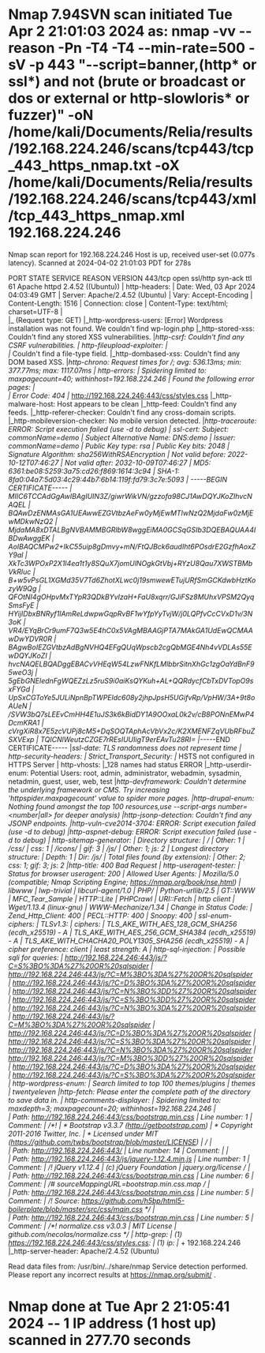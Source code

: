 # Nmap 7.94SVN scan initiated Tue Apr  2 21:01:03 2024 as: nmap -vv --reason -Pn -T4 -T4 --min-rate=500 -sV -p 443 "--script=banner,(http* or ssl*) and not (brute or broadcast or dos or external or http-slowloris* or fuzzer)" -oN /home/kali/Documents/Relia/results/192.168.224.246/scans/tcp443/tcp_443_https_nmap.txt -oX /home/kali/Documents/Relia/results/192.168.224.246/scans/tcp443/xml/tcp_443_https_nmap.xml 192.168.224.246
Nmap scan report for 192.168.224.246
Host is up, received user-set (0.077s latency).
Scanned at 2024-04-02 21:01:03 PDT for 278s

PORT    STATE SERVICE  REASON         VERSION
443/tcp open  ssl/http syn-ack ttl 61 Apache httpd 2.4.52 ((Ubuntu))
| http-headers: 
|   Date: Wed, 03 Apr 2024 04:03:49 GMT
|   Server: Apache/2.4.52 (Ubuntu)
|   Vary: Accept-Encoding
|   Content-Length: 1516
|   Connection: close
|   Content-Type: text/html; charset=UTF-8
|   
|_  (Request type: GET)
|_http-wordpress-users: [Error] Wordpress installation was not found. We couldn't find wp-login.php
|_http-stored-xss: Couldn't find any stored XSS vulnerabilities.
|_http-csrf: Couldn't find any CSRF vulnerabilities.
| http-fileupload-exploiter: 
|   
|_    Couldn't find a file-type field.
|_http-dombased-xss: Couldn't find any DOM based XSS.
|_http-chrono: Request times for /; avg: 536.13ms; min: 377.77ms; max: 1117.07ms
| http-errors: 
| Spidering limited to: maxpagecount=40; withinhost=192.168.224.246
|   Found the following error pages: 
|   
|   Error Code: 404
|_  	http://192.168.224.246:443/css/styles.css
|_http-malware-host: Host appears to be clean
|_http-feed: Couldn't find any feeds.
|_http-referer-checker: Couldn't find any cross-domain scripts.
|_http-mobileversion-checker: No mobile version detected.
|_http-traceroute: ERROR: Script execution failed (use -d to debug)
| ssl-cert: Subject: commonName=demo
| Subject Alternative Name: DNS:demo
| Issuer: commonName=demo
| Public Key type: rsa
| Public Key bits: 2048
| Signature Algorithm: sha256WithRSAEncryption
| Not valid before: 2022-10-12T07:46:27
| Not valid after:  2032-10-09T07:46:27
| MD5:   6361:be08:5259:3a75:cd26:f869:1614:3c94
| SHA-1: 8fa0:04a7:5d03:4c29:44b7:6b14:119f:fd79:3c7e:5093
| -----BEGIN CERTIFICATE-----
| MIIC6TCCAdGgAwIBAgIUIN3Z/giwrWikVN/gzzofa98CJ1AwDQYJKoZIhvcNAQEL
| BQAwDzENMAsGA1UEAwwEZGVtbzAeFw0yMjEwMTIwNzQ2MjdaFw0zMjEwMDkwNzQ2
| MjdaMA8xDTALBgNVBAMMBGRlbW8wggEiMA0GCSqGSIb3DQEBAQUAA4IBDwAwggEK
| AoIBAQCMPw2+IkC55uip8gDmvy+mN/FtQJBck6audIht6POsdrE2GzfhAoxZY9al
| XkTc3WPOxP2X1I4ea1t1y8SQuX7jomUlNOgkGtVbj+RYzU8Qau7XWSTBMbVkRluc
| B+w5vPsGL1XGMd35V7Td6ZhotXLwc0j19smwewETujURfSmGCKdwbHztKozyW9Qg
| QFOtNI4gOHpvMxTYpR3QDkBYvIzaH+FaU8xqrr/GJiFSz8MUhxVPSM2QyqSmsFyE
| HYijIDbxBNRyf1lAmReLdwpwGqpRvBF1wYfpYyTvjW/j0LQPfvCcCVxD1v/3N3oK
| VR4/EYqBrCr9umF7Q3w5E4hC0x5VAgMBAAGjPTA7MAkGA1UdEwQCMAAwDwYDVR0R
| BAgwBoIEZGVtbzAdBgNVHQ4EFgQUqWpscb2cgQbMGE4Nh4vVDLAs55EwDQYJKoZI
| hvcNAQELBQADggEBACvVHEqW54LzwFNKfLMlbbrSitnXhGc1zgOaYdBnF95weO3j
| 5gEbGNElednFgWQEZzLz5ruS9i0aiKsQYKuh+AL+QQRdycfCbTxDVTopO9sxFYGd
| UpSxCGToYe5JULiNpnBpTWPEldc608y2jhpJpsH5UGifvRp/VpHW/3A+9t8oAUeN
| /SVW3bQ7sLEEvCmHH4E1uJS3k6kBidDY1A9OOxaL0k2v/cB8PONnEMwP4DcmKRA1
| cVrgXiR8x7E5zcVUPj8cM5+DqSOQTAphAcVbVx2c/K2XMENFZqVUbRFbuZSXVExp
| TQICNlWeutzCZGE7rREsIUUIigT9erEAvTu28RI=
|_-----END CERTIFICATE-----
|_ssl-date: TLS randomness does not represent time
| http-security-headers: 
|   Strict_Transport_Security: 
|_    HSTS not configured in HTTPS Server
| http-vhosts: 
|_128 names had status ERROR
|_http-userdir-enum: Potential Users: root, admin, administrator, webadmin, sysadmin, netadmin, guest, user, web, test
|_http-devframework: Couldn't determine the underlying framework or CMS. Try increasing 'httpspider.maxpagecount' value to spider more pages.
|_http-drupal-enum: Nothing found amongst the top 100 resources,use --script-args number=<number|all> for deeper analysis)
|_http-jsonp-detection: Couldn't find any JSONP endpoints.
|_http-vuln-cve2014-3704: ERROR: Script execution failed (use -d to debug)
|_http-aspnet-debug: ERROR: Script execution failed (use -d to debug)
| http-sitemap-generator: 
|   Directory structure:
|     /
|       Other: 1
|     /css/
|       css: 1
|     /icons/
|       gif: 3
|     /js/
|       Other: 1; js: 2
|   Longest directory structure:
|     Depth: 1
|     Dir: /js/
|   Total files found (by extension):
|_    Other: 2; css: 1; gif: 3; js: 2
|_http-title: 400 Bad Request
| http-useragent-tester: 
|   Status for browser useragent: 200
|   Allowed User Agents: 
|     Mozilla/5.0 (compatible; Nmap Scripting Engine; https://nmap.org/book/nse.html)
|     libwww
|     lwp-trivial
|     libcurl-agent/1.0
|     PHP/
|     Python-urllib/2.5
|     GT::WWW
|     MFC_Tear_Sample
|     HTTP::Lite
|     PHPCrawl
|     URI::Fetch
|     http client
|     Wget/1.13.4 (linux-gnu)
|     WWW-Mechanize/1.34
|   Change in Status Code: 
|     Zend_Http_Client: 400
|     PECL::HTTP: 400
|_    Snoopy: 400
| ssl-enum-ciphers: 
|   TLSv1.3: 
|     ciphers: 
|       TLS_AKE_WITH_AES_128_GCM_SHA256 (ecdh_x25519) - A
|       TLS_AKE_WITH_AES_256_GCM_SHA384 (ecdh_x25519) - A
|       TLS_AKE_WITH_CHACHA20_POLY1305_SHA256 (ecdh_x25519) - A
|     cipher preference: client
|_  least strength: A
| http-sql-injection: 
|   Possible sqli for queries:
|     http://192.168.224.246:443/js/?C=S%3BO%3DA%27%20OR%20sqlspider
|     http://192.168.224.246:443/js/?C=M%3BO%3DA%27%20OR%20sqlspider
|     http://192.168.224.246:443/js/?C=D%3BO%3DA%27%20OR%20sqlspider
|     http://192.168.224.246:443/js/?C=N%3BO%3DD%27%20OR%20sqlspider
|     http://192.168.224.246:443/js/?C=S%3BO%3DD%27%20OR%20sqlspider
|     http://192.168.224.246:443/js/?C=N%3BO%3DA%27%20OR%20sqlspider
|     http://192.168.224.246:443/js/?C=M%3BO%3DA%27%20OR%20sqlspider
|     http://192.168.224.246:443/js/?C=D%3BO%3DA%27%20OR%20sqlspider
|     http://192.168.224.246:443/js/?C=S%3BO%3DA%27%20OR%20sqlspider
|     http://192.168.224.246:443/js/?C=N%3BO%3DA%27%20OR%20sqlspider
|     http://192.168.224.246:443/js/?C=M%3BO%3DD%27%20OR%20sqlspider
|     http://192.168.224.246:443/js/?C=D%3BO%3DA%27%20OR%20sqlspider
|_    http://192.168.224.246:443/js/?C=S%3BO%3DA%27%20OR%20sqlspider
| http-wordpress-enum: 
| Search limited to top 100 themes/plugins
|   themes
|_    twentyeleven
|_http-fetch: Please enter the complete path of the directory to save data in.
| http-comments-displayer: 
| Spidering limited to: maxdepth=3; maxpagecount=20; withinhost=192.168.224.246
|     
|     Path: http://192.168.224.246:443/css/bootstrap.min.css
|     Line number: 1
|     Comment: 
|         /*!
|          * Bootstrap v3.3.7 (http://getbootstrap.com)
|          * Copyright 2011-2016 Twitter, Inc.
|          * Licensed under MIT (https://github.com/twbs/bootstrap/blob/master/LICENSE)
|          */
|     
|     Path: http://192.168.224.246:443/
|     Line number: 14
|     Comment: 
|         <!-- <link rel="stylesheet" href="css/styles.css" /> -->
|     
|     Path: http://192.168.224.246:443/js/jquery-1.12.4.min.js
|     Line number: 1
|     Comment: 
|         /*! jQuery v1.12.4 | (c) jQuery Foundation | jquery.org/license */
|     
|     Path: http://192.168.224.246:443/css/bootstrap.min.css
|     Line number: 6
|     Comment: 
|         /*# sourceMappingURL=bootstrap.min.css.map */
|     
|     Path: http://192.168.224.246:443/css/bootstrap.min.css
|     Line number: 5
|     Comment: 
|         /*! Source: https://github.com/h5bp/html5-boilerplate/blob/master/src/css/main.css */
|     
|     Path: http://192.168.224.246:443/css/bootstrap.min.css
|     Line number: 5
|     Comment: 
|_        /*! normalize.css v3.0.3 | MIT License | github.com/necolas/normalize.css */
| http-grep: 
|   (1) https://192.168.224.246:443/css/styles.css: 
|     (1) ip: 
|_      + 192.168.224.246
|_http-server-header: Apache/2.4.52 (Ubuntu)

Read data files from: /usr/bin/../share/nmap
Service detection performed. Please report any incorrect results at https://nmap.org/submit/ .
# Nmap done at Tue Apr  2 21:05:41 2024 -- 1 IP address (1 host up) scanned in 277.70 seconds
